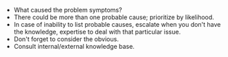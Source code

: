 
- What caused the problem symptoms?
- There could be more than one probable cause; prioritize by likelihood.
- In case of inability to list probable causes, escalate when you don't have the knowledge, expertise to deal with that particular issue.
- Don't forget to consider the obvious.
- Consult internal/external knowledge base.

